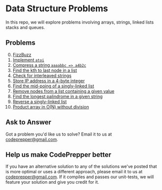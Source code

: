 Data Structure Problems
=======================

In this repo, we will explore problems involving arrays, strings, linked lists
stacks and queues.

Problems
--------
0. [FizzBuzz](fizzbuzz)
1. [Implement `atoi`](atoi)
2. [Compress a string `aaaabbc => a4b2c`](compressString)
3. [Find the kth to last node in a list](findKth)
4. [Check for interleaved strings](interleavedStrings)
5. [Store IP address in a 4-byte integer](ipStringToInt)
6. [Find the mid-poing of a singly-linked list](listMidPoint)
7. [Remove nodes from a list containing a given value](removeListNode)
8. [Find the longest palindrome in a given string](longestPalindrome)
9. [Reverse a singly-linked list](reverseList)
10. [Product array in O(N) without division](productArray)

Ask to Answer
-------------
Got a problem you'd like us to solve? Email it to us at
<codeprepper@gmail.com>.

Help us make CodePrepper better
-------------------------------
If you have an alternative solution to any of the solutions we've posted that
is more optimal or uses a different approach, please email it to us at 
<codeprepper@gmail.com>. If it compiles and passes our unit-tests, we will
feature your solution and give you credit for it.
